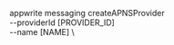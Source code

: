 appwrite messaging createAPNSProvider \
        --providerId [PROVIDER_ID] \
        --name [NAME] \





